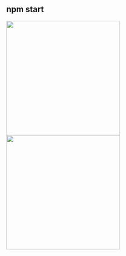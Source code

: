 npm start
-------------------
<img src="https://raw.githubusercontent.com/g5g5k6/myfirst-front/main/myfirst-front/homepage.png](https://raw.githubusercontent.com/g5g5k6/myfirst-front/refs/heads/main/public/image/homepage.png" width="300">
<img src="https://raw.githubusercontent.com/g5g5k6/myfirst-front/main/myfirst-front/homepage.png" width="300">




